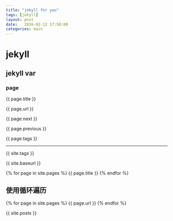 ```yaml
---
title: "jekyll for you"
tags: [jekyll]
layout: post
date:   2016-02-12 17:50:00
categories: main
---
```



# jekyll

## jekyll var

### page

{{ page.title }}

{{ page.url }}

{{ page.next }}

{{ page.previous }}

{{ page.tags }}

<hr>

{{ site.tags }}

{{ site.baseurl }}


{% for page in  site.pages %}
{{ page.title }}
{% endfor %}

## 使用循环遍历

{% for page in site.pages %}
{{ page.url }}
{% endfor %}

{{ site.posts }}
